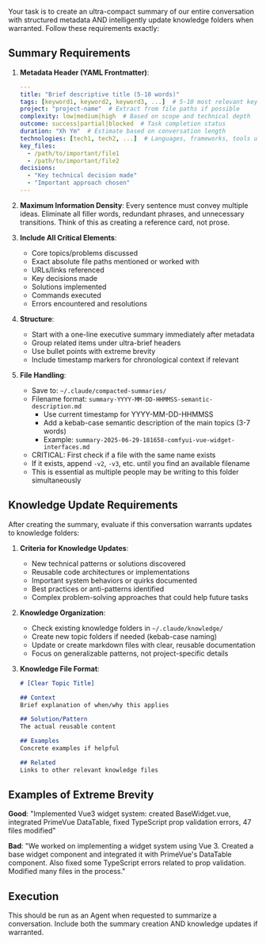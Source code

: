 Your task is to create an ultra-compact summary of our entire conversation with structured metadata AND intelligently update knowledge folders when warranted. Follow these requirements exactly:

## Summary Requirements

1. **Metadata Header (YAML Frontmatter)**:
   ```yaml
   ---
   title: "Brief descriptive title (5-10 words)"
   tags: [keyword1, keyword2, keyword3, ...]  # 5-10 most relevant keywords
   project: "project-name"  # Extract from file paths if possible
   complexity: low|medium|high  # Based on scope and technical depth
   outcome: success|partial|blocked  # Task completion status
   duration: "Xh Ym"  # Estimate based on conversation length
   technologies: [tech1, tech2, ...]  # Languages, frameworks, tools used
   key_files: 
     - /path/to/important/file1
     - /path/to/important/file2
   decisions:
     - "Key technical decision made"
     - "Important approach chosen"
   ---
   ```

2. **Maximum Information Density**: Every sentence must convey multiple ideas. Eliminate all filler words, redundant phrases, and unnecessary transitions. Think of this as creating a reference card, not prose.

3. **Include All Critical Elements**:
   - Core topics/problems discussed
   - Exact absolute file paths mentioned or worked with
   - URLs/links referenced
   - Key decisions made
   - Solutions implemented
   - Commands executed
   - Errors encountered and resolutions

4. **Structure**:
   - Start with a one-line executive summary immediately after metadata
   - Group related items under ultra-brief headers
   - Use bullet points with extreme brevity
   - Include timestamp markers for chronological context if relevant

5. **File Handling**:
   - Save to: `~/.claude/compacted-summaries/`
   - Filename format: `summary-YYYY-MM-DD-HHMMSS-semantic-description.md`
     - Use current timestamp for YYYY-MM-DD-HHMMSS
     - Add a kebab-case semantic description of the main topics (3-7 words)
     - Example: `summary-2025-06-29-181658-comfyui-vue-widget-interfaces.md`
   - CRITICAL: First check if a file with the same name exists
   - If it exists, append `-v2`, `-v3`, etc. until you find an available filename
   - This is essential as multiple people may be writing to this folder simultaneously

## Knowledge Update Requirements

After creating the summary, evaluate if this conversation warrants updates to knowledge folders:

1. **Criteria for Knowledge Updates**:
   - New technical patterns or solutions discovered
   - Reusable code architectures or implementations
   - Important system behaviors or quirks documented
   - Best practices or anti-patterns identified
   - Complex problem-solving approaches that could help future tasks

2. **Knowledge Organization**:
   - Check existing knowledge folders in `~/.claude/knowledge/`
   - Create new topic folders if needed (kebab-case naming)
   - Update or create markdown files with clear, reusable documentation
   - Focus on generalizable patterns, not project-specific details

3. **Knowledge File Format**:
   ```markdown
   # [Clear Topic Title]

   ## Context
   Brief explanation of when/why this applies

   ## Solution/Pattern
   The actual reusable content

   ## Examples
   Concrete examples if helpful

   ## Related
   Links to other relevant knowledge files
   ```

## Examples of Extreme Brevity

**Good**: "Implemented Vue3 widget system: created BaseWidget.vue, integrated PrimeVue DataTable, fixed TypeScript prop validation errors, 47 files modified"

**Bad**: "We worked on implementing a widget system using Vue 3. Created a base widget component and integrated it with PrimeVue's DataTable component. Also fixed some TypeScript errors related to prop validation. Modified many files in the process."

## Execution

This should be run as an Agent when requested to summarize a conversation. Include both the summary creation AND knowledge updates if warranted.
